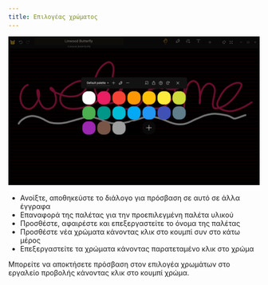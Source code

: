 ```yaml
---
title: Επιλογέας χρώματος
---
```


![Επιλογέας χρώματος](color_picker.png)

- Ανοίξτε, αποθηκεύστε το διάλογο για πρόσβαση σε αυτό σε άλλα έγγραφα
- Επαναφορά της παλέτας για την προεπιλεγμένη παλέτα υλικού
- Προσθέστε, αφαιρέστε και επεξεργαστείτε το όνομα της παλέτας
- Προσθέστε νέα χρώματα κάνοντας κλικ στο κουμπί συν στο κάτω μέρος
- Επεξεργαστείτε τα χρώματα κάνοντας παρατεταμένο κλικ στο χρώμα

Μπορείτε να αποκτήσετε πρόσβαση στον επιλογέα χρωμάτων στο εργαλείο προβολής κάνοντας κλικ στο κουμπί χρώμα.
